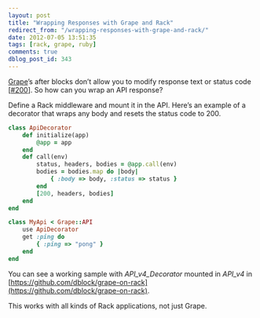 ```yaml
---
layout: post
title: "Wrapping Responses with Grape and Rack"
redirect_from: "/wrapping-responses-with-grape-and-rack/"
date: 2012-07-05 13:51:35
tags: [rack, grape, ruby]
comments: true
dblog_post_id: 343
---
```

[Grape](https://github.com/intridea/grape)’s after blocks don’t allow you to modify response text or status code [[#200](https://github.com/intridea/grape/issues/200)]. So how can you wrap an API response?

Define a Rack middleware and mount it in the API. Here’s an example of a decorator that wraps any body and resets the status code to 200.

```ruby
class ApiDecorator
    def initialize(app)
        @app = app
    end
    def call(env)
        status, headers, bodies = @app.call(env)
        bodies = bodies.map do |body|
            { :body => body, :status => status }
        end
        [200, headers, bodies]
    end
end

class MyApi < Grape::API
    use ApiDecorator
    get :ping do
        { :ping => "pong" }
    end
end
```

You can see a working sample with _API_v4_Decorator_ mounted in _API_v4_ in [https://github.com/dblock/grape-on-rack](https://github.com/dblock/grape-on-rack).

This works with all kinds of Rack applications, not just Grape.
